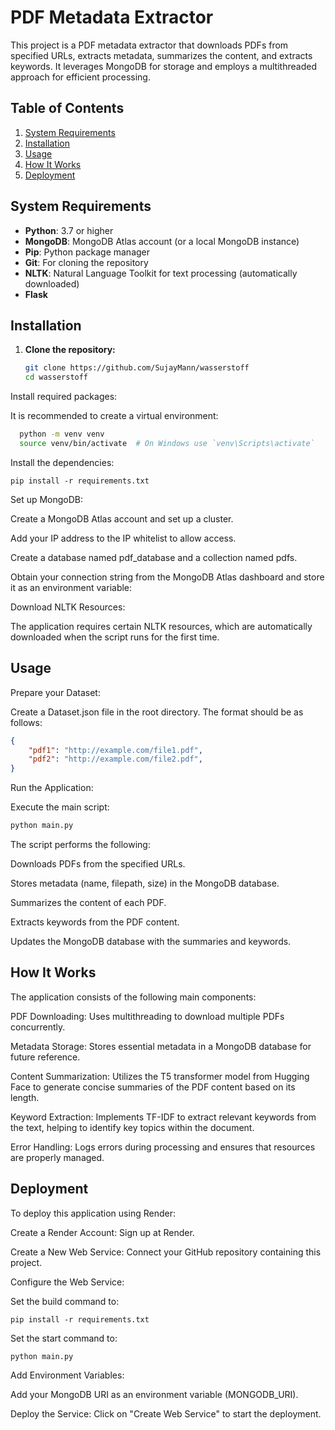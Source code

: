 # PDF Metadata Extractor

This project is a PDF metadata extractor that downloads PDFs from specified URLs, extracts metadata, summarizes the content, and extracts keywords. It leverages MongoDB for storage and employs a multithreaded approach for efficient processing.

## Table of Contents

1. [System Requirements](#system-requirements)
2. [Installation](#installation)
3. [Usage](#usage)
4. [How It Works](#how-it-works)
5. [Deployment](#deployment)

## System Requirements

- **Python**: 3.7 or higher
- **MongoDB**: MongoDB Atlas account (or a local MongoDB instance)
- **Pip**: Python package manager
- **Git**: For cloning the repository
- **NLTK**: Natural Language Toolkit for text processing (automatically downloaded)
- **Flask**
## Installation

1. **Clone the repository:**

   ```bash
   git clone https://github.com/SujayMann/wasserstoff
   cd wasserstoff
   ```
Install required packages:

It is recommended to create a virtual environment:

```bash
  python -m venv venv
  source venv/bin/activate  # On Windows use `venv\Scripts\activate`
```
Install the dependencies:

```
pip install -r requirements.txt
```
Set up MongoDB:

Create a MongoDB Atlas account and set up a cluster.

Add your IP address to the IP whitelist to allow access.

Create a database named pdf_database and a collection named pdfs.

Obtain your connection string from the MongoDB Atlas dashboard and store it as an environment variable:

Download NLTK Resources:

The application requires certain NLTK resources, which are automatically downloaded when the script runs for the first time.

## Usage
Prepare your Dataset:

Create a Dataset.json file in the root directory. The format should be as follows:

```json
{
    "pdf1": "http://example.com/file1.pdf",
    "pdf2": "http://example.com/file2.pdf",
}
```
Run the Application:

Execute the main script:

```bash
python main.py
```
The script performs the following:

Downloads PDFs from the specified URLs.

Stores metadata (name, filepath, size) in the MongoDB database.

Summarizes the content of each PDF.

Extracts keywords from the PDF content.

Updates the MongoDB database with the summaries and keywords.

## How It Works
The application consists of the following main components:

PDF Downloading: Uses multithreading to download multiple PDFs concurrently.

Metadata Storage: Stores essential metadata in a MongoDB database for future reference.

Content Summarization: Utilizes the T5 transformer model from Hugging Face to generate concise summaries of the PDF content based on its length.

Keyword Extraction: Implements TF-IDF to extract relevant keywords from the text, helping to identify key topics within the document.

Error Handling: Logs errors during processing and ensures that resources are properly managed.

## Deployment
To deploy this application using Render:

Create a Render Account: Sign up at Render.

Create a New Web Service: Connect your GitHub repository containing this project.

Configure the Web Service:

Set the build command to:
```
pip install -r requirements.txt
```
Set the start command to:
```
python main.py
```
Add Environment Variables:

Add your MongoDB URI as an environment variable (MONGODB_URI).

Deploy the Service: Click on "Create Web Service" to start the deployment.
